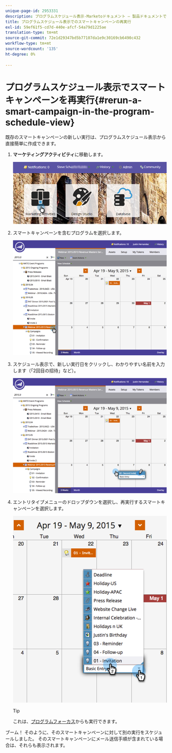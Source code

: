 ```yaml
---
unique-page-id: 2953331
description: プログラムスケジュール表示-Marketoドキュメント — 製品ドキュメントでスマートキャンペーンを再実行する
title: プログラムスケジュール表示でのスマートキャンペーンの再実行
exl-id: 59ef61f5-cd7d-440e-afcf-54a79d1225ae
translation-type: tm+mt
source-git-commit: 72e1d29347bd5b77107da1e9c30169cb6490c432
workflow-type: tm+mt
source-wordcount: '135'
ht-degree: 0%

---
```


# プログラムスケジュール表示でスマートキャンペーンを再実行{#rerun-a-smart-campaign-in-the-program-schedule-view}

既存のスマートキャンペーンの新しい実行は、プログラムスケジュール表示から直接簡単に作成できます。

1. **マーケティングアクティビティ**&#x200B;に移動します。

   ![](assets/login-marketing-activities-3.png)

1. スマートキャンペーンを含むプログラムを選択します。

   ![](assets/image2015-4-16-14-3a40-3a11.png)

1. スケジュール表示で、新しい実行日をクリックし、わかりやすい名前を入力します（「2回目の招待」など）。

   ![](assets/image2015-4-16-14-3a42-3a0.png)

1. エントリタイプメニューのドロップダウンを選択し、再実行するスマートキャンペーンを選択します。

   ![](assets/image2015-4-16-15-3a26-3a33.png)

   >[!TIP]
   >
   >これは、[プログラムフォーカス](/help/marketo/product-docs/core-marketo-concepts/marketing-calendar/understanding-the-calendar/understand-enable-program-focus.md)からも実行できます。

ブーム！ そのように、そのスマートキャンペーンに対して別の実行をスケジュールしました。 そのスマートキャンペーンにメール送信手順が含まれている場合は、それらも表示されます。
